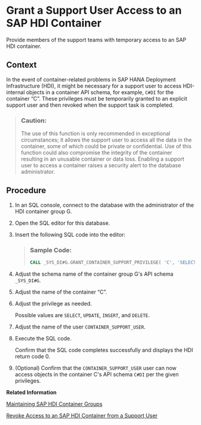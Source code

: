 <!-- loiob460586c9fe14618a69f4b3dec152659 -->

# Grant a Support User Access to an SAP HDI Container

Provide members of the support teams with temporary access to an SAP HDI container.



## Context

In the event of container-related problems in SAP HANA Deployment Infrastructure \(HDI\), it might be necessary for a support user to access HDI-internal objects in a container API schema, for example, `C#DI` for the container “C”. These privileges must be temporarily granted to an explicit support user and then revoked when the support task is completed.

> ### Caution:  
> The use of this function is only recommended in exceptional circumstances; it allows the support user to access all the data in the container, some of which could be private or confidential. Use of this function could also compromise the integrity of the container resulting in an unusable container or data loss. Enabling a support user to access a container raises a security alert to the database administrator.



## Procedure

1.  In an SQL console, connect to the database with the administrator of the HDI container group G.

2.  Open the SQL editor for this database.

3.  Insert the following SQL code into the editor:

    > ### Sample Code:  
    > ```sql
    > CALL _SYS_DI#G.GRANT_CONTAINER_SUPPORT_PRIVILEGE( 'C', 'SELECT', 'CONTAINER_SUPPORT_USER', _SYS_DI.T_NO_PARAMETERS, ?, ?, ?); 
    > ```

4.  Adjust the schema name of the container group G's API schema `_SYS_DI#G`.

5.  Adjust the name of the container “C”.

6.  Adjust the privilege as needed.

    Possible values are `SELECT`, `UPDATE`, `INSERT`, and `DELETE`.

7.  Adjust the name of the user `CONTAINER_SUPPORT_USER`.

8.  Execute the SQL code.

    Confirm that the SQL code completes successfully and displays the HDI return code 0.

9.  \(Optional\) Confirm that the `CONTAINER_SUPPORT_USER` user can now access objects in the container C's API schema `C#DI` per the given privileges.


**Related Information**  


[Maintaining SAP HDI Container Groups](maintaining-sap-hdi-container-groups-4e9d597.md "The administrator of an SAP HDI container group is responsible for managing the SAP HDI containers that are organized into one or more HDI container groups.")

[Revoke Access to an SAP HDI Container from a Support User](revoke-access-to-an-sap-hdi-container-fr-5316825.md "Revoke any privileges granted to members of the support teams for temporary access to SAP HDI containers.")

